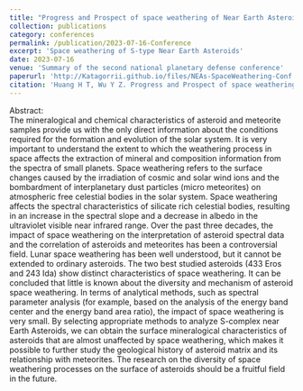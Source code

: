 ```yaml
---
title: "Progress and Prospect of space weathering of Near Earth Asteroids"
collection: publications
category: conferences
permalink: /publication/2023-07-16-Conference
excerpt: 'Space weathering of S-type Near Earth Asteroids'
date: 2023-07-16
venue: 'Summary of the second national planetary defense conference'
paperurl: 'http://Katagorrii.github.io/files/NEAs-SpaceWeathering-Conf.pdf'
citation: 'Huang H T, Wu Y Z. Progress and Prospect of space weathering of Near Earth Asteroids[C]. Second national planetary defense conference, Yili, 2024, 7 (in chinese).'
---
```


Abstract:  
The mineralogical and chemical characteristics of asteroid and meteorite samples provide us with the only direct information about the conditions required for the formation and evolution of the solar system. It is very important to understand the extent to which the weathering process in space affects the extraction of mineral and composition information from the spectra of small planets. Space weathering refers to the surface changes caused by the irradiation of cosmic and solar wind ions and the bombardment of interplanetary dust particles (micro meteorites) on atmospheric free celestial bodies in the solar system. Space weathering affects the spectral characteristics of silicate rich celestial bodies, resulting in an increase in the spectral slope and a decrease in albedo in the ultraviolet visible near infrared range. Over the past three decades, the impact of space weathering on the interpretation of asteroid spectral data and the correlation of asteroids and meteorites has been a controversial field. Lunar space weathering has been well understood, but it cannot be extended to ordinary asteroids. The two best studied asteroids (433 Eros and 243 Ida) show distinct characteristics of space weathering. It can be concluded that little is known about the diversity and mechanism of asteroid space weathering. In terms of analytical methods, such as spectral parameter analysis (for example, based on the analysis of the energy band center and the energy band area ratio), the impact of space weathering is very small. By selecting appropriate methods to analyze S-complex near Earth Asteroids, we can obtain the surface mineralogical characteristics of asteroids that are almost unaffected by space weathering, which makes it possible to further study the geological history of asteroid matrix and its relationship with meteorites. The research on the diversity of space weathering processes on the surface of asteroids should be a fruitful field in the future.
